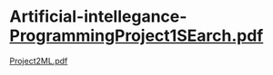 # Artificial-intellegance-[ProgrammingProject1SEarch.pdf](https://github.com/MahmoudNobani/Artificial-intellegance-/files/9062603/ProgrammingProject1SEarch.pdf)



[Project2ML.pdf](https://github.com/MahmoudNobani/Artificial-intellegance-/files/9062625/Project2ML.pdf)
